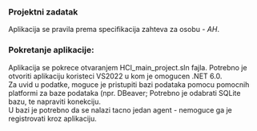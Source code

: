 ### Projektni zadatak
Aplikacija se pravila prema specifikacija zahteva za osobu - _AH_.
### Pokretanje aplikacije: 
Aplikacija se pokrece otvaranjem HCI_main_project.sln fajla. Potrebno je otvoriti aplikaciju koristeci VS2022 u kom je omogucen .NET 6.0.  
Za uvid u podatke, moguce je pristupiti bazi podataka pomocu pomocnih platformi za baze podataka (npr. DBeaver; Potrebno je odabrati SQLite bazu, te napraviti konekciju.  
U bazi je potrebno da se nalazi tacno jedan agent - nemoguce ga je registrovati kroz aplikaciju.
